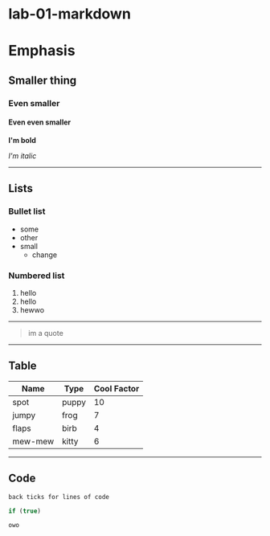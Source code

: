 # lab-01-markdown

# Emphasis
## Smaller thing
### Even smaller
#### Even even smaller

**I'm bold**

_I'm italic_

---
## Lists
### Bullet list
 - some
 - other
 - small
    * change

### Numbered list
 1. hello
 1. hello
 1. hewwo


---
> im a quote
---
## Table
 Name|Type|Cool Factor
---|---|---
spot | puppy | 10
jumpy | frog | 7
flaps | birb | 4
mew-mew | kitty | 6
---

## Code
`back ticks for lines of code`

```js
if (true)
```
```css
owo
```